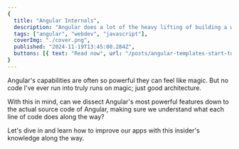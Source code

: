 ```yaml
---
{
  title: "Angular Internals",
  description: "Angular does a lot of the heavy lifting of building a web app for us. But how does it work under-the-hood? And how can we optimize our apps better?",
  tags: ["angular", "webdev", "javascript"],
  coverImg: "./cover.png",
  published: "2024-11-19T13:45:00.284Z",
  buttons: [{ text: "Read now", url: "/posts/angular-templates-start-to-source" }],
}
---
```


Angular's capabilities are often so powerful they can feel like magic. But no code I've ever run into truly runs on magic; just good architecture.

With this in mind, can we dissect Angular's most powerful features down to the actual source code of Angular, making sure we understand what each line of code
does along the way?

Let's dive in and learn how to improve our apps with this insider's knowledge along the way.
